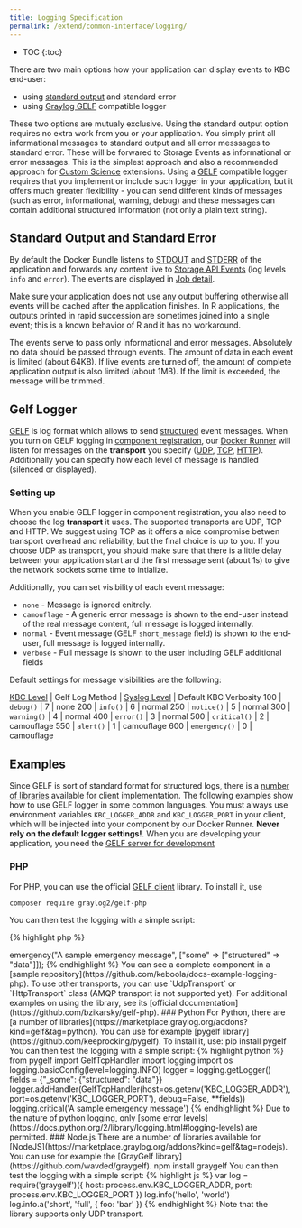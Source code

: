 ```yaml
---
title: Logging Specification
permalink: /extend/common-interface/logging/
---
```


* TOC
{:toc}

There are two main options how your application can display events to KBC end-user:

- using [standard output](https://en.wikipedia.org/wiki/Standard_streams) and standard error
- using [Graylog GELF](http://docs.graylog.org/en/2.0/pages/gelf.html) compatible logger

These two options are mutualy exclusive. Using the standard output option requires no extra work from you or your
application. You simply print all informational messages to standard output and all error messsages to standard error.
These will be forwared to Storage Events as informational or error messages. This is the simplest approach and also
a recommended approach for [Custom Science](/extend/custom-science/) extensions.
Using a [GELF](http://docs.graylog.org/en/2.0/pages/gelf.html) compatible logger requires that you implement or include
such logger in your application, but it offers much greater flexibility - you can send different kinds of messages (such
as error, informational, warning, debug) and these messages can contain additional structured information (not only a plain text string).

## Standard Output and Standard Error
By default the Docker Bundle listens to [STDOUT](https://en.wikipedia.org/wiki/Standard_streams#Standard_output_.28stdout.29)
and [STDERR](https://en.wikipedia.org/wiki/Standard_streams#Standard_error_.28stderr.29)
of the application and forwards any content live to [Storage API Events](http://docs.keboola.apiary.io/#events)
(log levels `info` and `error`). The events are displayed in [Job detail](https://help.keboola.com/management/jobs/).

Make sure your application does not use any output buffering otherwise all
events will be cached after the application finishes. In R applications, the outputs printed in rapid succession
are sometimes joined into a single event; this is a known behavior of R and it has no workaround.

The events serve to pass only informational and error messages. Absolutely no data should be
passed through events. The amount of data in each event is limited (about 64KB). If live events are turned off, the amount
of complete application output is also limited (about 1MB). If the limit is exceeded, the message will be trimmed.

## Gelf Logger
[GELF](http://docs.graylog.org/en/2.0/pages/gelf.html) is log format which allows to
send [structured](http://docs.graylog.org/en/2.0/pages/gelf.html#gelf-format-specification) event messages. When you turn on
GELF logging in [component registration](/extend/registration/), our [Docker Runner](/overview/docker-bundle/) will listen
for messages on the **transport** you specify ([UDP](https://en.wikipedia.org/wiki/User_Datagram_Protocol),
[TCP](https://en.wikipedia.org/wiki/Transmission_Control_Protocol),
[HTTP](https://en.wikipedia.org/wiki/Hypertext_Transfer_Protocol)). Additionally you can specify how each level of
message is handled (silenced or displayed).

### Setting up
When you enable GELF logger in component registration, you also need to choose the log **transport** it uses. The supported
transports are UDP, TCP and HTTP. We suggest using TCP as it offers a nice compromise betwen transport overhead and
reliability, but the final choice is up to you. If you choose UDP as transport, you should make sure that there is a little delay
between your application start and the first message sent (about 1s) to give the network sockets some time to intialize.

Additionally, you can set visibility of each event message:

- `none` - Message is ignored enitrely.
- `camouflage` - A generic error message is shown to the end-user instead of the real message content, full message is logged internally.
- `normal` - Event message (GELF `short_message` field) is shown to the end-user, full message is logged internally.
- `verbose` - Full message is shown to the user including GELF additional fields

Default settings for message visibilities are the following:

[KBC Level](https://github.com/php-fig/fig-standards/blob/master/accepted/PSR-3-logger-interface.md#5-psrlogloglevel) | Gelf Log Method | [Syslog Level](https://en.wikipedia.org/wiki/Syslog#Severity_level) | Default KBC Verbosity
100 | `debug()` | 7 | none
200 | `info()`  | 6 | normal
250 | `notice()` | 5 | normal
300 | `warning()` | 4 | normal
400 | `error()` | 3 | normal
500 | `critical()` | 2 | camouflage
550 | `alert()` | 1 | camouflage
600 | `emergency()` | 0 | camouflage

## Examples
Since GELF is sort of standard format for structured logs, there is a [number of libraries](https://marketplace.graylog.org/addons?kind=gelf)
available for client implementation. The following examples show how to use GELF logger in some common languages.
You must always use environment variables `KBC_LOGGER_ADDR` and `KBC_LOGGER_PORT` in your client, which will be injected into your component by
our Docker Runner. **Never rely on the default logger settings!**. When you are developing your application, you need the
[GELF server for development](/extend/common-interface/logging/development/)


### PHP
For PHP, you can use the official [GELF client](https://github.com/bzikarsky/gelf-php) library. To install it, use

    composer require graylog2/gelf-php

You can then test the logging with a simple script:

{% highlight php %}
<?php

require("vendor/autoload.php");

$transport = new Gelf\Transport\TcpTransport(getenv('KBC_LOGGER_ADDR'), getenv('KBC_LOGGER_PORT'));
$logger = new \Gelf\Logger($transport);

$logger->emergency("A sample emergency message", ["some" => ["structured" => "data"]]);
{% endhighlight %}

You can see a complete component in
a [sample repository](https://github.com/keboola/docs-example-logging-php). To use other transports, you can use
`UdpTransport` or `HttpTransport` class (AMQP transport is not supported yet). For additional examples on using the library,
see its [official documentation](https://github.com/bzikarsky/gelf-php).

### Python
For Python, there are [a number of libraries](https://marketplace.graylog.org/addons?kind=gelf&tag=python). You can use for
example [pygelf library](https://github.com/keeprocking/pygelf). To install it, use:

    pip install pygelf

You can then test the logging with a simple script:

{% highlight python %}
from pygelf import GelfTcpHandler
import logging
import os

logging.basicConfig(level=logging.INFO)
logger = logging.getLogger()
fields = {"_some": {"structured": "data"}}
logger.addHandler(GelfTcpHandler(host=os.getenv('KBC_LOGGER_ADDR'), port=os.getenv('KBC_LOGGER_PORT'), debug=False, **fields))
logging.critical('A sample emergency message')
{% endhighlight %}

Due to the nature of python logging, only [some error levels](https://docs.python.org/2/library/logging.html#logging-levels) are
permitted.

### Node.js
There are a number of libraries available for [NodeJS](https://marketplace.graylog.org/addons?kind=gelf&tag=nodejs). You can
use for example the [GrayGelf library](https://github.com/wavded/graygelf).

    npm install graygelf

You can then test the logging with a simple script:

{% highlight js %}
var log = require('graygelf')({
  host: process.env.KBC_LOGGER_ADDR,
  port: process.env.KBC_LOGGER_PORT
})

log.info('hello', 'world')
log.info.a('short', 'full', { foo: 'bar' })
{% endhighlight %}

Note that the library supports only UDP transport.
